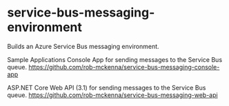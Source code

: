 # service-bus-messaging-environment
Builds an Azure Service Bus messaging environment.

Sample Applications
Console App for sending messages to the Service Bus queue.
https://github.com/rob-mckenna/service-bus-messaging-console-app

ASP.NET Core Web API (3.1) for sending messages to the Service Bus queue.
https://github.com/rob-mckenna/service-bus-messaging-web-api
